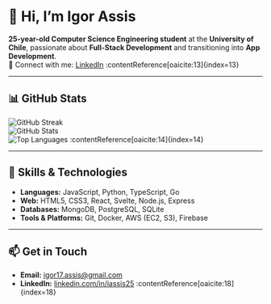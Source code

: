 <!-- Introduction Section -->
# 👋 Hi, I’m **Igor Assis**
**25-year-old Computer Science Engineering student** at the **University of Chile**, passionate about **Full-Stack Development** and transitioning into **App Development**.  
🔗 Connect with me: [LinkedIn](https://linkedin.com/in/iassis25) :contentReference[oaicite:13]{index=13}  

---

<!-- GitHub Stats Section -->
## 📊 GitHub Stats
<!-- GitHub Readme Stats cards dynamically generated -->
![GitHub Streak](https://github-readme-streak-stats.herokuapp.com/?user=NoobAuthor)  
![GitHub Stats](https://github-readme-stats.vercel.app/api?username=NoobAuthor&show_icons=true&theme=radical&count_private=true)  
![Top Languages](https://github-readme-stats.vercel.app/api/top-langs/?username=NoobAuthor&layout=compact) :contentReference[oaicite:14]{index=14}  

---


<!-- Skills Section -->
## 🔧 Skills & Technologies
- **Languages:** JavaScript, Python, TypeScript, Go
- **Web:** HTML5, CSS3, React, Svelte, Node.js, Express  
- **Databases:** MongoDB, PostgreSQL, SQLite  
- **Tools & Platforms:** Git, Docker, AWS (EC2, S3), Firebase  

---

<!-- Footer -->
## 📫 Get in Touch
- **Email:** igor17.assis@gmail.com  
- **LinkedIn:** [linkedin.com/in/iassis25](https://linkedin.com/in/iassis25) :contentReference[oaicite:18]{index=18}  

